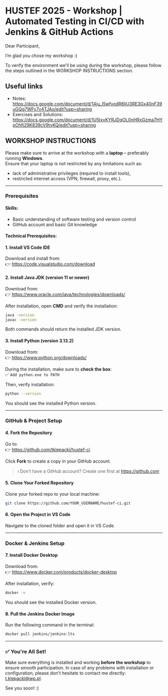 # HUSTEF 2025 - Workshop | Automated Testing in CI/CD with Jenkins & GitHub Actions

Dear Participant,

I’m glad you chose my workshop :)

To verify the environment we'll be using during the workshop, please follow the steps outlined in the WORKSHOP INSTRUCTIONS section.

## Useful links

- Notes: https://docs.google.com/document/d/14ju_I5wfvodR6ljU3RE3Gx40nF39uGQg7WFy7v4TJAo/edit?usp=sharing
- Exercises and Solutions: https://docs.google.com/document/d/1U5IxvKYRJDqOL0nHRxGzma7HYpOhfj29K839cV9tyKQ/edit?usp=sharing

## WORKSHOP INSTRUCTIONS

Please make sure to arrive at the workshop with a **laptop** – preferably running **Windows**.  
Ensure that your laptop is not restricted by any limitations such as:

- lack of administrative privileges (required to install tools),
- restricted internet access (VPN, firewall, proxy, etc.).

---

### Prerequisites

#### Skills:
- Basic understanding of software testing and version control
- GitHub account and basic Git knowledge

#### Technical Prerequisites:

#### 1. Install VS Code IDE  
Download and install from:  
👉 https://code.visualstudio.com/download

#### 2. Install Java JDK (version 11 or newer)  
Download from:  
👉 https://www.oracle.com/java/technologies/downloads/  

After installation, open **CMD** and verify the installation:
```bash
java -version
javac -version
```
Both commands should return the installed JDK version.

#### 3. Install Python (version 3.13.2)  
Download from:  
👉 https://www.python.org/downloads/  

During the installation, make sure to **check the box**:  
✅ `Add python.exe to PATH`

Then, verify installation:
```bash
python --version
```
You should see the installed Python version.

---

### GitHub & Project Setup

#### 4. Fork the Repository  
Go to:  
👉 https://github.com/tklepacki/hustef-ci  

Click **Fork** to create a copy in your GitHub account.

> ℹ️ Don’t have a GitHub account? Create one first at https://github.com

#### 5. Clone Your Forked Repository  
Clone your forked repo to your local machine:
```bash
git clone https://github.com/YOUR_USERNAME/hustef-ci.git
```

#### 6. Open the Project in VS Code  
Navigate to the cloned folder and open it in VS Code.

---

### Docker & Jenkins Setup

#### 7. Install Docker Desktop  
Download from:  
👉 https://www.docker.com/products/docker-desktop

After installation, verify:
```bash
docker -v
```
You should see the installed Docker version.

#### 8. Pull the Jenkins Docker Image  
Run the following command in the terminal:
```bash
docker pull jenkins/jenkins:lts
```

---

### ✅ You're All Set!

Make sure everything is installed and working **before the workshop** to ensure smooth participation. In case of any problems with installation or configuration, please don't hesitate to contact me directly: t.klepacki@wp.pl. 

See you soon! :)



